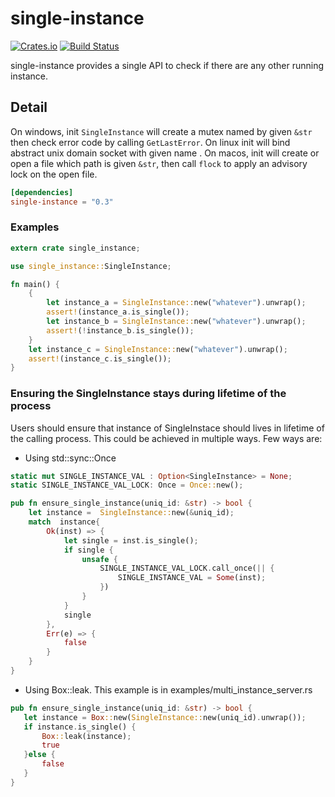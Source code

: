 single-instance
===

[![Crates.io](https://img.shields.io/crates/v/single-instance.svg)](https://crates.io/crates/single-instance)
[![Build Status](https://travis-ci.org/WLBF/single-instance.svg?branch=master)](https://travis-ci.org/WLBF/single-instance)

single-instance provides a single API to check if there are any other running instance. 

## Detail
On windows, init `SingleInstance` will create a mutex named by given `&str` then check error code by calling `GetLastError`. On linux init will bind abstract unix domain socket with given name . On macos, init will create or open a file which path is given `&str`, then call `flock` to apply an advisory lock on the open file.

```toml
[dependencies]
single-instance = "0.3"
```

### Examples
```rust
extern crate single_instance;

use single_instance::SingleInstance;

fn main() {
    {
        let instance_a = SingleInstance::new("whatever").unwrap();
        assert!(instance_a.is_single());
        let instance_b = SingleInstance::new("whatever").unwrap();
        assert!(!instance_b.is_single());
    }
    let instance_c = SingleInstance::new("whatever").unwrap();
    assert!(instance_c.is_single());
}
```

### Ensuring the SingleInstance stays during lifetime of the process
Users should ensure that instance of SingleInstace should lives in lifetime of the calling process. 
This could be achieved in multiple ways. Few ways are:
 * Using std::sync::Once
```rust
static mut SINGLE_INSTANCE_VAL : Option<SingleInstance> = None;
static SINGLE_INSTANCE_VAL_LOCK: Once = Once::new();

pub fn ensure_single_instance(uniq_id: &str) -> bool {
    let instance =  SingleInstance::new(&uniq_id);
    match  instance{
        Ok(inst) => {
            let single = inst.is_single();
            if single {
                unsafe {
                    SINGLE_INSTANCE_VAL_LOCK.call_once(|| {
                        SINGLE_INSTANCE_VAL = Some(inst);
                    })
                }
            }
            single
        },
        Err(e) => {
            false
        }
    }
}

```
 * Using Box::leak. This example is in examples/multi_instance_server.rs
 ```rust
pub fn ensure_single_instance(uniq_id: &str) -> bool {
    let instance = Box::new(SingleInstance::new(uniq_id).unwrap());
    if instance.is_single() {
        Box::leak(instance);
        true
    }else {
        false
    }
}
 ```


